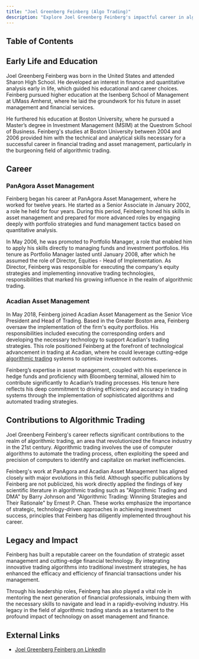 ```yaml
---
title: "Joel Greenberg Feinberg (Algo Trading)"
description: "Explore Joel Greenberg Feinberg's impactful career in algorithmic trading and asset management, highlighting his innovative contributions to financial technology."
---
```




## Table of Contents

## Early Life and Education

Joel Greenberg Feinberg was born in the United States and attended Sharon High School. He developed an interest in finance and quantitative analysis early in life, which guided his educational and career choices. Feinberg pursued higher education at the Isenberg School of Management at UMass Amherst, where he laid the groundwork for his future in asset management and financial services.

He furthered his education at Boston University, where he pursued a Master’s degree in Investment Management (MSIM) at the Questrom School of Business. Feinberg's studies at Boston University between 2004 and 2006 provided him with the technical and analytical skills necessary for a successful career in financial trading and asset management, particularly in the burgeoning field of algorithmic trading.

## Career

### PanAgora Asset Management

Feinberg began his career at PanAgora Asset Management, where he worked for twelve years. He started as a Senior Associate in January 2002, a role he held for four years. During this period, Feinberg honed his skills in asset management and prepared for more advanced roles by engaging deeply with portfolio strategies and fund management tactics based on quantitative analysis.

In May 2006, he was promoted to Portfolio Manager, a role that enabled him to apply his skills directly to managing funds and investment portfolios. His tenure as Portfolio Manager lasted until January 2008, after which he assumed the role of Director, Equities - Head of Implementation. As Director, Feinberg was responsible for executing the company's equity strategies and implementing innovative trading technologies, responsibilities that marked his growing influence in the realm of algorithmic trading.

### Acadian Asset Management

In May 2018, Feinberg joined Acadian Asset Management as the Senior Vice President and Head of Trading. Based in the Greater Boston area, Feinberg oversaw the implementation of the firm's equity portfolios. His responsibilities included executing the corresponding orders and developing the necessary technology to support Acadian's trading strategies. This role positioned Feinberg at the forefront of technological advancement in trading at Acadian, where he could leverage cutting-edge [algorithmic trading](/wiki/algorithmic-trading) systems to optimize investment outcomes.

Feinberg’s expertise in asset management, coupled with his experience in hedge funds and proficiency with Bloomberg terminal, allowed him to contribute significantly to Acadian’s trading processes. His tenure here reflects his deep commitment to driving efficiency and accuracy in trading systems through the implementation of sophisticated algorithms and automated trading strategies.

## Contributions to Algorithmic Trading

Joel Greenberg Feinberg's career reflects significant contributions to the realm of algorithmic trading, an area that revolutionized the finance industry in the 21st century. Algorithmic trading involves the use of computer algorithms to automate the trading process, often exploiting the speed and precision of computers to identify and capitalize on market inefficiencies.

Feinberg's work at PanAgora and Acadian Asset Management has aligned closely with major evolutions in this field. Although specific publications by Feinberg are not publicized, his work directly applied the findings of key scientific literature in algorithmic trading such as "Algorithmic Trading and DMA" by Barry Johnson and "Algorithmic Trading: Winning Strategies and Their Rationale" by Ernest P. Chan. These works emphasize the importance of strategic, technology-driven approaches in achieving investment success, principles that Feinberg has diligently implemented throughout his career.

## Legacy and Impact

Feinberg has built a reputable career on the foundation of strategic asset management and cutting-edge financial technology. By integrating innovative trading algorithms into traditional investment strategies, he has enhanced the efficacy and efficiency of financial transactions under his management.

Through his leadership roles, Feinberg has also played a vital role in mentoring the next generation of financial professionals, imbuing them with the necessary skills to navigate and lead in a rapidly-evolving industry. His legacy in the field of algorithmic trading stands as a testament to the profound impact of technology on asset management and finance.

## External Links

- [Joel Greenberg Feinberg on LinkedIn](http://www.linkedin.com/in/joel-greenberg-feinberg-864983)